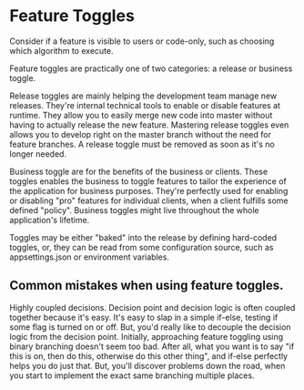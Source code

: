 ﻿# Feature Toggles

Consider if a feature is visible to users or code-only, such as choosing which algorithm to execute.

Feature toggles are practically one of two categories: a release or business toggle.

Release toggles are mainly helping the development team manage new releases. They're internal
technical tools to enable or disable features at runtime.
They allow you to easily merge new code into master without having to actually release the new feature. Mastering
release toggles even allows you to develop right on the master branch without the need for feature branches.
A release toggle must be removed as soon as it's no longer needed.

Business toggle are for the benefits of the business or clients. These toggles enables the business to toggle
features to tailor the experience of the application for business purposes. They're perfectly used for enabling
or disabling "pro" features for individual clients, when a client fulfills some defined "policy".
Business toggles might live throughout the whole application's lifetime.

Toggles may be either "baked" into the release by defining hard-coded toggles, or, they can be read from
some configuration source, such as appsettings.json or environment variables.

## Common mistakes when using feature toggles.
Highly coupled decisions. Decision point and decision logic is often coupled together because it's easy.
It's easy to slap in a simple if-else, testing if some flag is turned on or off. But, you'd really like to decouple the decision logic from the decision point.
Initially, approaching feature toggling using binary branching doesn't seem too bad. After all, what you want is to say "if this is on, then do this, otherwise do this other thing", and if-else perfectly helps you do just that.
But, you'll discover problems down the road, when you start to implement the exact same branching multiple places.